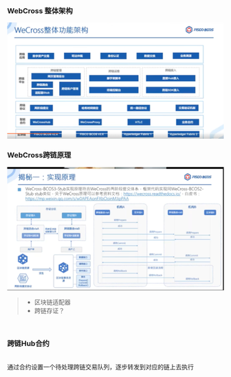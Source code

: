 ### WebCross 整体架构
![img_1.png](../img/img_1.png)
### WebCross跨链原理
![img_2.png](../img/img_2.png)
> - 区块链适配器
> - 跨链存证？
<br/>

### 跨链Hub合约
<br/>
通过合约设置一个待处理跨链交易队列，逐步转发到对应的链上去执行

